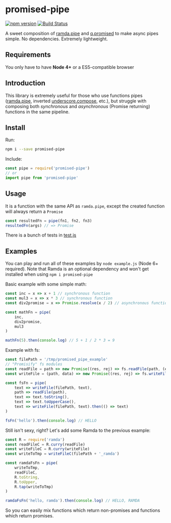 # promised-pipe

[![npm version](https://badge.fury.io/js/promised-pipe.svg)](https://badge.fury.io/js/promised-pipe)
[![Build Status](https://travis-ci.org/kirillrogovoy/promised-pipe.svg?branch=master)](https://travis-ci.org/kirillrogovoy/promised-pipe)

A sweet composition of [ramda.pipe](http://ramdajs.com/0.21.0/docs/#pipe) and [q.promised](https://github.com/kriskowal/q/wiki/API-Reference#qpromisedfunc) to make async pipes simple. No dependencies. Extremely lightweight.

## Requirements

You only have to have **Node 4+** or a ES5-compatible browser

## Introduction

This library is extremely useful for those who use functions pipes ([ramda.pipe](http://ramdajs.com/0.21.0/docs/#pipe), inverted [underscore.compose](http://underscorejs.org/#compose), etc.), but struggle with composing both *synchronous* and *asynchronous* (Promise returning) functions in the same pipeline.

## Install

Run:
```sh
npm i --save promised-pipe
```

Include:
```js
const pipe = require('promised-pipe')
// or
import pipe from 'promised-pipe'
```

## Usage

It is a function with the same API as `ramda.pipe`, except the created function will always return a `Promise`

```js
const resultedFn = pipe(fn1, fn2, fn3)
resultedFn(args) // => Promise
```

There is a bunch of tests in [test.js](https://github.com/flashhhh/promised-pipe/blob/master/test.js)

## Examples

You can play and run all of these examples by `node example.js` (Node 6+ required).
Note that Ramda is an optional dependency and won't get installed when using `npm i promised-pipe`

Basic example with some simple math:
```js
const inc = x => x + 1 // synchronous function
const mul3 = x => x * 3 // synchronous function
const div2promise = x => Promise.resolve(x / 2) // asynchronous function

const mathFn = pipe(
    inc,
    div2promise,
    mul3
)

mathFn(5).then(console.log) // 5 + 1 / 2 * 3 = 9
```

Example with fs:
```js
const filePath = '/tmp/promised_pipe_example'
// "Promisify" fs modules
const readFile = path => new Promise((res, rej) => fs.readFile(path, (err, data) => err ? rej(err) : res(data)))
const writeFile = (path, data) => new Promise((res, rej) => fs.writeFile(path, data, (err) => err ? rej(err) : res(path)))

const fsFn = pipe(
    text => writeFile(filePath, text),
    path => readFile(path),
    text => text.toString(),
    text => text.toUpperCase(),
    text => writeFile(filePath, text).then(() => text)
)

fsFn('hello').then(console.log) // HELLO
```

Still isn't sexy, right? Let's add some Ramda to the previous example:
```js
const R = require('ramda')
const readFileC = R.curry(readFile)
const writeFileC = R.curry(writeFile)
const writeToTmp = writeFileC(filePath + '_ramda')

const ramdaFsFn = pipe(
    writeToTmp,
    readFileC,
    R.toString,
    R.toUpper,
    R.tap(writeToTmp)
)

ramdaFsFn('hello, ramda').then(console.log) // HELLO, RAMDA
```

So you can easily mix functions which return non-promises and functions which return promises.

